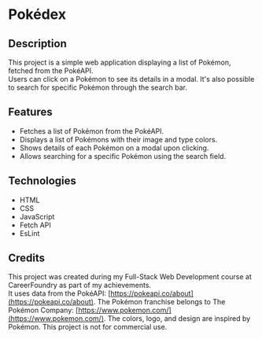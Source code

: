 # Pokédex

## Description

This project is a simple web application displaying a list of Pokémon, fetched from the PokéAPI.<br> 
Users can click on a Pokémon to see its details in a modal.
It's also possible to search for specific Pokémon through the search bar.

## Features

- Fetches a list of Pokémon from the PokéAPI.
- Displays a list of Pokémons with their image and type colors.
- Shows details of each Pokémon on a modal upon clicking.
- Allows searching for a specific Pokémon using the search field.

## Technologies

- HTML
- CSS 
- JavaScript
- Fetch API
- EsLint

## Credits

This project was created during my Full-Stack Web Development course at CareerFoundry as part of my achievements.<br> 
It uses data from the PokéAPI: [https://pokeapi.co/about](https://pokeapi.co/about). 
The Pokémon franchise belongs to The Pokémon Company: [https://www.pokemon.com/](https://www.pokemon.com/). 
The colors, logo, and design are inspired by Pokémon. This project is not for commercial use.
